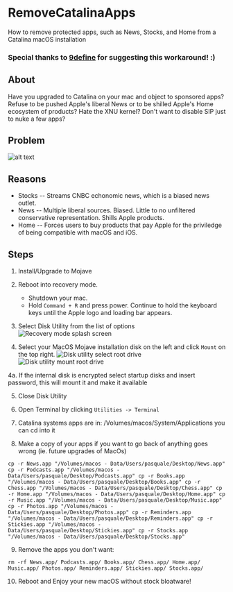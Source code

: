 # RemoveCatalinaApps
How to remove protected apps, such as News, Stocks, and Home from a Catalina macOS installation

### Special thanks to [9define](https://github.com/9define) for suggesting this workaround! :) 

## About
Have you upgraded to Catalina on your mac and object to sponsored apps? Refuse to be pushed Apple's liberal News or to be shilled Apple's Home ecosystem of products? Hate the XNU kernel? Don't want to disable SIP just to nuke a few apps?

## Problem
![alt text](https://raw.githubusercontent.com/banzr/RemoveMojaveApps/master/screens/cant-delete.png)

## Reasons

* Stocks -- Streams CNBC echonomic news, which is a biased news outlet.
* News -- Multiple liberal sources. Biased. Little to no unfiltered conservative representation. Shills Apple products.
* Home -- Forces users to buy products that pay Apple for the priviledge of being compatible with macOS and iOS.

## Steps
1. Install/Upgrade to Mojave

2. Reboot into recovery mode. 
	* Shutdown your mac.
	* Hold `Command + R` and press power. Continue to hold the keyboard keys until the Apple logo and loading bar appears. 

3. Select Disk Utility from the list of options
![Recovery mode splash screen](https://raw.githubusercontent.com/banzr/RemoveMojaveApps/master/screens/recovery-mode-opts.jpg)

4. Select your MacOS Mojave installation disk on the left and click `Mount` on the top right.
![Disk utility select root drive](https://raw.githubusercontent.com/banzr/RemoveMojaveApps/master/screens/unmounted-root-drive.jpg)
![Disk utility mount root drive](https://raw.githubusercontent.com/banzr/RemoveMojaveApps/master/screens/mount-root-drive.jpg)

4a. If the internal disk is encrypted select startup disks and insert password, this will mount it and make it available

5. Close Disk Utility

6. Open Terminal by clicking `Utilities -> Terminal`

7. Catalina systems apps are in: /Volumes/macos/System/Applications you can cd into it

8. Make a copy of your apps if you want to go back of anything goes wrong (ie. future upgrades of MacOs)

`cp -r News.app "/Volumes/macos - Data/Users/pasquale/Desktop/News.app"
cp -r Podcasts.app "/Volumes/macos - Data/Users/pasquale/Desktop/Podcasts.app"
cp -r Books.app "/Volumes/macos - Data/Users/pasquale/Desktop/Books.app"
cp -r Chess.app "/Volumes/macos - Data/Users/pasquale/Desktop/Chess.app"
cp -r Home.app "/Volumes/macos - Data/Users/pasquale/Desktop/Home.app"
cp -r Music.app "/Volumes/macos - Data/Users/pasquale/Desktop/Music.app"
cp -r Photos.app "/Volumes/macos - Data/Users/pasquale/Desktop/Photos.app"
cp -r Reminders.app "/Volumes/macos - Data/Users/pasquale/Desktop/Reminders.app"
cp -r Stickies.app "/Volumes/macos - Data/Users/pasquale/Desktop/Stickies.app"
cp -r Stocks.app "/Volumes/macos - Data/Users/pasquale/Desktop/Stocks.app"`

9. Remove the apps you don't want:

`rm -rf News.app/ Podcasts.app/ Books.app/ Chess.app/ Home.app/ Music.app/ Photos.app/ Reminders.app/ Stickies.app/ Stocks.app/`

10. Reboot and Enjoy your new macOS without stock bloatware!

